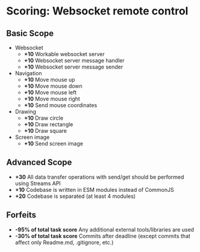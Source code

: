 # Scoring: Websocket remote control

## Basic Scope

- Websocket
    - **+10** Workable websocket server
    - **+10** Websocket server message handler
    - **+10** Websocket server message sender
- Navigation
    - **+10** Move mouse up
    - **+10** Move mouse down
    - **+10** Move mouse left
    - **+10** Move mouse right
    - **+10** Send mouse coordinates
- Drawing
    - **+10** Draw circle
    - **+10** Draw rectangle
    - **+10** Draw square
- Screen image
    - **+10** Send screen image

## Advanced Scope

- **+30** All data transfer operations with send/get should be performed using Streams API
- **+10** Codebase is written in ESM modules instead of CommonJS
- **+20** Codebase is separated (at least 4 modules)

## Forfeits

- **-95% of total task score** Any additional external tools/libraries are used
- **-30% of total task score** Commits after deadline (except commits that affect only Readme.md, .gitignore, etc.)